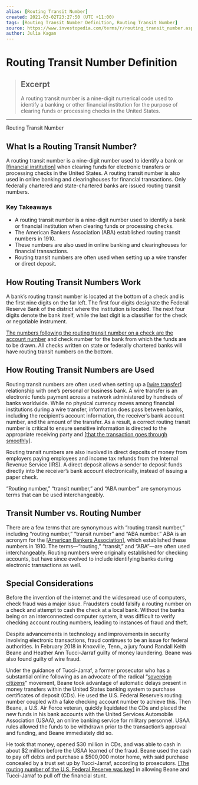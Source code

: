 ```yaml
---
alias: [Routing Transit Number]
created: 2021-03-02T23:27:50 (UTC +11:00)
tags: [Routing Transit Number Definition, Routing Transit Number]
source: https://www.investopedia.com/terms/r/routing_transit_number.asp
author: Julia Kagan
---
```


# Routing Transit Number Definition

> ## Excerpt
> A routing transit number is a nine-digit numerical code used to identify a banking or other financial institution for the purpose of clearing funds or processing checks in the United States.

---

Routing Transit Number
## What Is a Routing Transit Number?

A routing transit number is a nine-digit number used to identify a bank or [[financial institution]](https://www.investopedia.com/terms/f/financialinstitution.asp) when clearing funds for electronic transfers or processing checks in the United States. A routing transit number is also used in online banking and clearinghouses for financial transactions. Only federally chartered and state-chartered banks are issued routing transit numbers.

### Key Takeaways

-   A routing transit number is a nine-digit number used to identify a bank or financial institution when clearing funds or processing checks.
-   The American Bankers Association (ABA) established routing transit numbers in 1910.
-   These numbers are also used in online banking and clearinghouses for financial transactions.
-   Routing transit numbers are often used when setting up a wire transfer or direct deposit.

## How Routing Transit Numbers Work

A bank’s routing transit number is located at the bottom of a check and is the first nine digits on the far left. The first four digits designate the Federal Reserve Bank of the district where the institution is located. The next four digits denote the bank itself, while the last digit is a classifier for the check or negotiable instrument.

[The numbers following the routing transit number on a check are the account number](https://www.investopedia.com/articles/personal-finance/063015/routing-number-vs-account-number-how-they-differ.asp) and check number for the bank from which the funds are to be drawn. All checks written on state or federally chartered banks will have routing transit numbers on the bottom.

## How Routing Transit Numbers are Used

Routing transit numbers are often used when setting up a [[wire transfer]](https://www.investopedia.com/terms/w/wiretransfer.asp) relationship with one’s personal or business bank. A wire transfer is an electronic funds payment across a network administered by hundreds of banks worldwide. While no physical currency moves among financial institutions during a wire transfer, information does pass between banks, including the recipient’s account information, the receiver’s bank account number, and the amount of the transfer. As a result, a correct routing transit number is critical to ensure sensitive information is directed to the appropriate receiving party and [[that the transaction goes through smoothly]](https://www.investopedia.com/articles/personal-finance/093015/best-ways-send-large-sums-money-abroad.asp).

Routing transit numbers are also involved in direct deposits of money from employers paying employees and income tax refunds from the Internal Revenue Service (IRS). A direct deposit allows a sender to deposit funds directly into the receiver’s bank account electronically, instead of issuing a paper check.

“Routing number,” “transit number,” and “ABA number” are synonymous terms that can be used interchangeably.

## Transit Number vs. Routing Number

There are a few terms that are synonymous with “routing transit number,” including “routing number,” “transit number” and “ABA number.” ABA is an acronym for the [[American Bankers Association]](https://www.investopedia.com/terms/a/aba.asp), which established these numbers in 1910. The terms—“routing,” “transit,” and “ABA”—are often used interchangeably. Routing numbers were originally established for checking accounts, but have since evolved to include identifying banks during electronic transactions as well.

## Special Considerations

Before the invention of the internet and the widespread use of computers, check fraud was a major issue. Fraudsters could falsify a routing number on a check and attempt to cash the check at a local bank. Without the banks being on an interconnected computer system, it was difficult to verify checking account routing numbers, leading to instances of fraud and theft.

Despite advancements in technology and improvements in security involving electronic transactions, fraud continues to be an issue for federal authorities. In February 2018 in Knoxville, Tenn., a jury found Randall Keith Beane and Heather Ann Tucci-Jarraf guilty of money laundering. Beane was also found guilty of wire fraud.

Under the guidance of Tucci-Jarraf, a former prosecutor who has a substantial online following as an advocate of the radical “[sovereign citizens](https://www.splcenter.org/fighting-hate/intelligence-report/2015/what-sovereign-citizen)” movement, Beane took advantage of automatic delays present in money transfers within the United States banking system to purchase certificates of deposit (CDs). He used the U.S. Federal Reserve’s routing number coupled with a fake checking account number to achieve this. Then Beane, a U.S. Air Force veteran, quickly liquidated the CDs and placed the new funds in his bank accounts with the United Services Automobile Association (USAA), an online banking service for military personnel. USAA rules allowed the funds to be withdrawn prior to the transaction’s approval and funding, and Beane immediately did so.

He took that money, opened $30 million in CDs, and was able to cash in about $2 million before the USAA learned of the fraud. Beane used the cash to pay off debts and purchase a $500,000 motor home, with said purchase concealed by a trust set up by Tucci-Jarraf, according to prosecutors. [[The routing number of the U.S. Federal Reserve was key]](https://www.knoxnews.com/story/news/crime/2018/07/17/heather-ann-tucci-jarraf-sovereign-citizen-hatj-sentenced-federal-bank-fraud-case/793925002/) in allowing Beane and Tucci-Jarraf to pull off the financial stunt.

